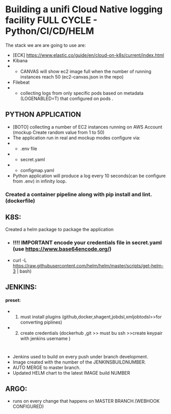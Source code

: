 ###
 # Building a unifi Cloud Native logging facility FULL CYCLE - Python/CI/CD/HELM
 
 The stack we are are going to use are:
- [ECK] https://www.elastic.co/guide/en/cloud-on-k8s/current/index.html
- Kibana 
- -  CANVAS will show ec2 image  full when the number of running instances reach 50 (ec2-canvas.json in the repo)
- Filebeat 
- - collecting logs from only specific pods based on metadata (LOGENABLED=T) that configured on pods .
## PYTHON APPLICATION
-  [BOTO]  collecting a number of EC2 instances running on  AWS Account (mockup Create random value from 1 to 50)
- The application run in real and mockup modes configure via: 
- - .env file
- - secret.yaml    
- - configmap.yaml
- Python application  will produce a log every 10 seconds(can be configure from .env) in infinity loop.


### Created a container pipeline  along with pip install and lint.(dockerfile)
 
 ## K8S:
Created a helm package to package the application 
- ### !!!! IMPORTANT encode your credentials file in secret.yaml (use https://www.base64encode.org/)
- curl -L https://raw.githubusercontent.com/helm/helm/master/scripts/get-helm-3 | bash) 

 ## JENKINS:
 #### preset:

- 1. must install plugins (github,docker,shagent,jobdsl,xmljobtodsl>>for converting piplines)
- 2. create credentials (dockerhub ,git >> must bu ssh >>create keypair with jenkins username )
#
 - Jenkins used to build on every push under branch development.
 - Image created with the number of the JENKINSBUILDNUMBER.
 - AUTO MERGE  to master branch.
 -  Updated  HELM chart to the latest IMAGE build NUMBER

## ARGO:
 - runs on every change that happens on  MASTER BRANCH.(WEBHOOK CONFIGURED)
